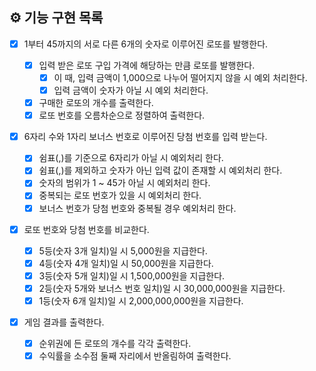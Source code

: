 ## ⚙ 기능 구현 목록

- [x] 1부터 45까지의 서로 다른 6개의 숫자로 이루어진 로또를 발행한다.

  - [x] 입력 받은 로또 구입 가격에 해당하는 만큼 로또를 발행한다.
    - [x] 이 때, 입력 금액이 1,000으로 나누어 떨어지지 않을 시 예외 처리한다.
    - [x] 입력 금액이 숫자가 아닐 시 예외 처리한다.
  - [x] 구매한 로또의 개수를 출력한다.
  - [x] 로또 번호를 오름차순으로 정렬하여 출력한다.

- [x] 6자리 수와 1자리 보너스 번호로 이루어진 당첨 번호를 입력 받는다.

  - [x] 쉼표(,)를 기준으로 6자리가 아닐 시 예외처리 한다.
  - [x] 쉼표(,)를 제외하고 숫자가 아닌 입력 값이 존재할 시 예외처리 한다.
  - [x] 숫자의 범위가 1 ~ 45가 아닐 시 예외처리 한다.
  - [x] 중복되는 로또 번호가 있을 시 예외처리 한다.
  - [x] 보너스 번호가 당첨 번호와 중복될 경우 예외처리 한다.

- [x] 로또 번호와 당첨 번호를 비교한다.

  - [x] 5등(숫자 3개 일치)일 시 5,000원을 지급한다.
  - [x] 4등(숫자 4개 일치)일 시 50,000원을 지급한다.
  - [x] 3등(숫자 5개 일치)일 시 1,500,000원을 지급한다.
  - [x] 2등(숫자 5개와 보너스 번호 일치)일 시 30,000,000원을 지급한다.
  - [x] 1등(숫자 6개 일치)일 시 2,000,000,000원을 지급한다.

- [x] 게임 결과를 출력한다.
  - [x] 순위권에 든 로또의 개수를 각각 출력한다.
  - [x] 수익률을 소수점 둘째 자리에서 반올림하여 출력한다.

